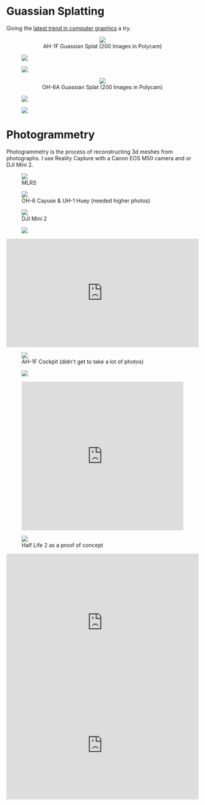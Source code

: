 <head>
    <link rel="stylesheet" href="subject.css">
</head>

# Guassian Splatting
Giving the [latest trend in computer graphics](https://youtu.be/HVv_IQKlafQ?si=xQDyn9URuIj2uI9l) a try.

<center>
    <figure>
        <a href="/content/Scans/3DGS/ah-1f.gif" title="Enlarge"><img src="/content/Scans/3DGS/ah-1f.gif"></a>
        <figcaption>AH-1F Guassian Splat (200 Images in Polycam)</figcaption>
    </figure>
</center>
<div class="media_grid">
    <figure>
        <a href="/content/Scans/3DGS/ah-1f_1.png" title="Enlarge"><img src="/content/Scans/3DGS/ah-1f_1.jpg"></a>
    </figure>
    <figure>
        <a href="/content/Scans/3DGS/ah-1f_2.png" title="Enlarge"><img src="/content/Scans/3DGS/ah-1f_2.jpg"></a>
    </figure>
</div>

<center>
    <figure>
        <a href="/content/Scans/3DGS/oh-6a.gif" title="Enlarge"><img src="/content/Scans/3DGS/oh-6a.gif"></a>
        <figcaption>OH-6A Guassian Splat (200 Images in Polycam)</figcaption>
    </figure>
</center>
<div class="media_grid">
    <figure>
        <a href="/content/Scans/3DGS/oh-6a_1.png" title="Enlarge"><img src="/content/Scans/3DGS/oh-6a_1.jpg"></a>
    </figure>
    <figure>
        <a href="/content/Scans/3DGS/oh-6a_2.png" title="Enlarge"><img src="/content/Scans/3DGS/oh-6a_2.jpg"></a>
    </figure>
</div>

# Photogrammetry
Photogrammetry is the process of reconstructing 3d meshes from photographs. I use Reality Capture with a Canon EOS M50 camera and or DJI Mini 2.

<div class="media_grid">
    <figure>
        <a href="/content/Scans/MLRS_normal.gif" title="Enlarge"><img src="/content/Scans/MLRS_normal_small.gif"></a>
        <figcaption>MLRS</figcaption>
    </figure>
    <figure>
        <a href="/content/Scans/helis.gif" title="Enlarge"><img src="/content/Scans/helis_small.gif"></a>
        <figcaption>OH-6 Cayuse & UH-1 Huey (needed higher photos)</figcaption>
    </figure>
    <figure>
        <a href="/content/Scans/mini_2_top.png" title="Enlarge"><img src="/content/Scans/mini_2_top.jpg"></a>
        <figcaption>DJI Mini 2</figcaption>
    </figure>
    <figure>
        <a href="/content/Scans/mini_2_bottom.png" title="Enlarge"><img src="/content/Scans/mini_2_bottom.jpg"></a>
    </figure>
    <div class="sketchfab-embed-wrapper">
        <iframe
            style="width:100%; aspect-ratio:16/9"
            title="Bell AH-1F Cobra Helicopter Scan"
            frameborder="0"
            allowfullscreen
            mozallowfullscreen="true"
            webkitallowfullscreen="true"
            allow="autoplay; fullscreen; xr-spatial-tracking"
            xr-spatial-tracking
            execution-while-out-of-viewport
            execution-while-not-rendered
            web-share
            src="https://sketchfab.com/models/0fded0a5ace84cb89735442ce7189dfc/embed?camera=0"
        ></iframe>
    </div>
    <div class="media_grid">
        <figure>
            <a href="/content/Scans/AH-1F_cockpit.gif"><img src="/content/Scans/AH-1F_cockpit_small.gif" style="aspect-ratio:16/9"></a>
            <figcaption>AH-1F Cockpit (didn't get to take a lot of photos)</figcaption>
        </figure>
    </div>
    <figure>
        <img src="/content/Scans/H520E.gif">
    </figure>
    <figure>
        <div class="sketchfab-embed-wrapper">
            <iframe
                style="width:100%; aspect-ratio:485/445"
                title="H520E Hexacopter Drone Scan - Low Poly"
                frameborder="0"
                allowfullscreen
                mozallowfullscreen="true"
                webkitallowfullscreen="true"
                allow="autoplay; fullscreen; xr-spatial-tracking"
                xr-spatial-tracking execution-while-out-of-viewport
                execution-while-not-rendered
                web-share
                src="https://sketchfab.com/models/6c488f7ce51d43d5bd3c5febd0498667/embed?camera=0"
            ></iframe>
        </div>
    </figure>
    <figure>
        <a href="/content/Scans/hl2.gif" title="Enlarge"><img src="/content/Scans/hl2_small.gif"></a>
        <figcaption>Half Life 2 as a proof of concept</figcaption>
    </figure>
    <div class="sketchfab-embed-wrapper">
        <iframe
            style="width:100%; aspect-ratio:485/345"
            title="Canon EOS Rebel XS DSLR Camera Scan"
            frameborder="0"
            allowfullscreen
            mozallowfullscreen="true"
            webkitallowfullscreen="true"
            allow="autoplay; fullscreen; xr-spatial-tracking"
            xr-spatial-tracking
            execution-while-out-of-viewport
            execution-while-not-rendered
            web-share
            src="https://sketchfab.com/models/eda3440e45c54da8828184daf2d23915/embed?camera=0"
        ></iframe>
    </div>
    <div class="sketchfab-embed-wrapper">
        <iframe style="width:100%; aspect-ratio:16/9"
            title="Walkie Talkie Circuit Board Scan" frameborder="0" allowfullscreen mozallowfullscreen="true" webkitallowfullscreen="true" allow="autoplay; fullscreen; xr-spatial-tracking" xr-spatial-tracking execution-while-out-of-viewport execution-while-not-rendered web-share src="https://sketchfab.com/models/cca76a9a09f14432870012871426dd85/embed?camera=0">
        </iframe>
    </div>
</div>